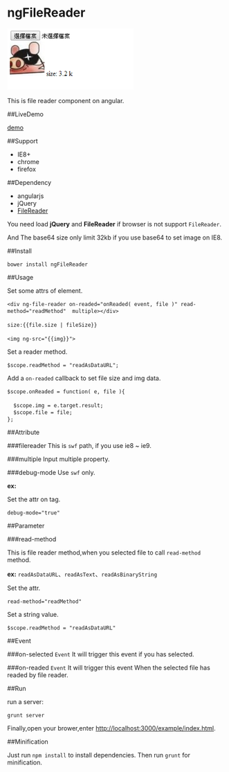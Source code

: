 ngFileReader
=============

![demo image](/images/screenprint.png)

This is file reader component on angular.

##LiveDemo

[demo](http://sparrowhome.twbbs.org/example/bower_components/ngFileReader/example/)

##Support

* IE8+
* chrome
* firefox


##Dependency

* angularjs
* jQuery
* [FileReader](https://github.com/Jahdrien/FileReader)

You need load **jQuery** and **FileReader** if browser is not support `FileReader`.

And The base64 size only limit 32kb if you use base64 to set image on IE8.


##Install

```
bower install ngFileReader
```

##Usage

Set some attrs of element.
```
<div ng-file-reader on-readed="onReaded( event, file )" read-method="readMethod"  multiple></div>

size:{{file.size | fileSize}}

<img ng-src="{{img}}">
```

Set a reader method.
```
$scope.readMethod = "readAsDataURL";
```

Add a `on-readed` callback to set file size and img data.
```
$scope.onReaded = function( e, file ){

  $scope.img = e.target.result;
  $scope.file = file;
};
```

##Attribute

###filereader
This is `swf` path, if you use ie8 ~ ie9.

###multiple
Input multiple property.

###debug-mode
Use `swf` only.

**ex:**

Set the attr on tag.

```
debug-mode="true"
```

##Parameter

###read-method

This is file reader method,when you selected file to call `read-method` method.

**ex:** `readAsDataURL`、`readAsText`、`readAsBinaryString`

Set the attr.
```
read-method="readMethod"
```

Set a string value.
```
$scope.readMethod = "readAsDataURL"
```

##Event

###on-selected `Event`
It will trigger this event if you has selected.

###on-readed `Event`
It will trigger this event When the selected file has readed by file reader.

##Run
 
run a server:
```
grunt server
```
 
Finally,open your brower,enter [http://localhost:3000/example/index.html](http://localhost/example/index.html).


##Minification

Just run `npm install` to install dependencies. Then run `grunt` for minification.


